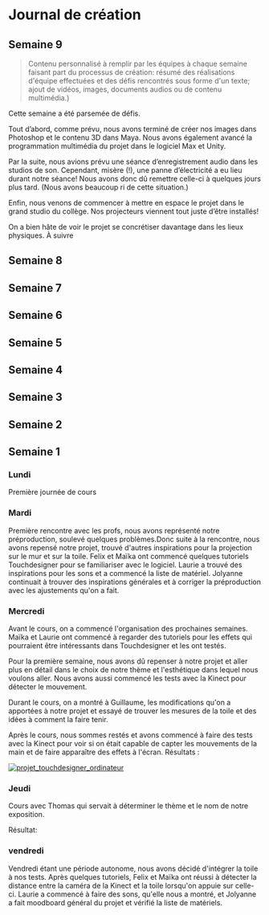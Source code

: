 # Journal de création

## Semaine 9
> Contenu personnalisé à remplir par les équipes à chaque semaine faisant part du processus de création: résumé des réalisations d'équipe effectuées et des défis rencontrés sous forme d'un texte; ajout de vidéos, images, documents audios ou de contenu multimédia.)


Cette semaine a été parsemée de défis.


Tout d’abord, comme prévu, nous avons terminé de créer nos images dans Photoshop et le contenu 3D dans Maya. Nous avons également avancé la programmation multimédia du projet dans le logiciel Max et Unity.


Par la suite, nous avions prévu une séance d’enregistrement audio dans les studios de son. Cependant, misère (!), une panne d’électricité a eu lieu durant notre séance! Nous avons donc dû remettre celle-ci à quelques jours plus tard. (Nous avons beaucoup ri de cette situation.)

Enfin, nous venons de commencer à mettre en espace le projet dans le grand studio du collège. Nos projecteurs viennent tout juste d’être installés! 


On a bien hâte de voir le projet se concrétiser davantage dans les lieux physiques. À suivre



## Semaine 8

## Semaine 7

## Semaine 6

## Semaine 5

## Semaine 4

## Semaine 3

## Semaine 2

## Semaine 1

### Lundi 

Première journée de cours 

### Mardi 
Première rencontre avec les profs, nous avons représenté notre préproduction, soulevé quelques problèmes.Donc suite à la rencontre, nous avons repensé notre projet,  trouvé d'autres inspirations pour la projection sur le mur et sur la toile. Felix et Maïka ont commencé quelques tutoriels Touchdesigner pour se familiariser avec le logiciel. Laurie a trouvé des inspirations pour les sons et a commencé la liste de matériel. Jolyanne continuait à trouver des inspirations générales et à corriger la préproduction avec les ajustements qu'on a fait.

### Mercredi
Avant le cours, on a commencé l'organisation des prochaines semaines. Maïka et Laurie ont commencé à regarder des tutoriels pour les effets qui pourraient être intéressants dans Touchdesigner et les ont testés.

Pour la première semaine, nous avons dû repenser à notre projet et aller plus en détail dans le choix de notre thème et l'esthétique dans lequel nous voulons aller. Nous avons aussi commencé les tests avec la Kinect pour détecter le mouvement.
 
Durant le cours, on a montré à Guillaume, les modifications qu'on a apportées à notre projet et essayé de trouver les mesures de la toile et des idées à comment la faire tenir.

Après le cours, nous sommes restés et avons commencé à faire des tests avec la Kinect pour voir si on était capable de capter les mouvements de la main et de faire apparaître des effets à l'écran.
Résultats : 

[![projet_touchdesigner_ordinateur](https://github.com/TIM-Celestia/Celestia/assets/113621167/c165c661-39f7-445b-9d69-c1f417d78e03)](https://youtu.be/-pw7Mnlt3s4 )

### Jeudi 

Cours avec Thomas qui servait à déterminer le thème et le nom de notre exposition.

Résultat:


### vendredi 

Vendredi étant une période autonome, nous avons décidé d'intégrer la toile à nos tests. Après quelques tutoriels, Felix et Maïka ont réussi à détecter la distance entre la caméra de la Kinect et la toile lorsqu'on appuie sur celle-ci. Laurie a commencé à faire des sons, qu'elle nous a montré, et Jolyanne a fait moodboard général du projet et vérifié la liste de matériels.











